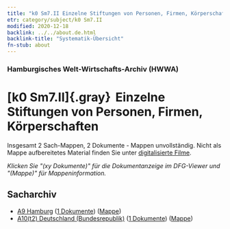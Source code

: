 ```yaml
---
title: "k0 Sm7.II Einzelne Stiftungen von Personen, Firmen, Körperschaften"
etr: category/subject/k0 Sm7.II
modified: 2020-12-18
backlink: ../../about.de.html
backlink-title: "Systematik-Übersicht"
fn-stub: about
---
```


### Hamburgisches Welt-Wirtschafts-Archiv (HWWA)
# [k0 Sm7.II]{.gray}&#8201; Einzelne Stiftungen von Personen, Firmen, Körperschaften&#160; 




Insgesamt 2 Sach-Mappen, 2 Dokumente - Mappen unvollständig.
Nicht als Mappe aufbereitetes Material finden Sie unter [digitalisierte Filme](/film/h1_sh).

_Klicken Sie "(xy Dokumente)" für die Dokumentanzeige im DFG-Viewer und "(Mappe)" für Mappeninformation._

## Sacharchiv



- [A9 Hamburg](../../../geo/about.de.html#A9) (<a href="https://dfg-viewer.de/show/?tx_dlf[id]=https://pm20.zbw.eu/mets/sh/1409xx/140905/1872xx/187226/public.mets.de.xml" target="_blank">1 Dokumente</a>) ([Mappe](http://purl.org/pressemappe20/folder/sh/140905,187226))
- [A10(t2) Deutschland (Bundesrepublik)](../../../geo/about.de.html#A10(t2)) (<a href="https://dfg-viewer.de/show/?tx_dlf[id]=https://pm20.zbw.eu/mets/sh/1872xx/187232/1872xx/187226/public.mets.de.xml" target="_blank">1 Dokumente</a>) ([Mappe](http://purl.org/pressemappe20/folder/sh/187232,187226))


